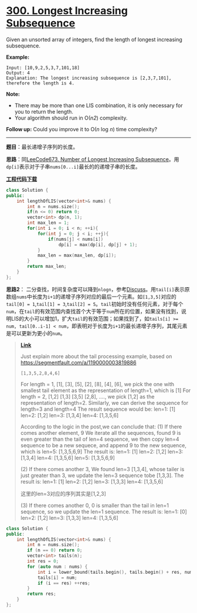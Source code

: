 # [300. Longest Increasing Subsequence](https://leetcode.com/problems/longest-increasing-subsequence/)

Given an unsorted array of integers, find the length of longest increasing subsequence.

**Example:**

```
Input: [10,9,2,5,3,7,101,18]
Output: 4
Explanation: The longest increasing subsequence is [2,3,7,101], therefore the length is 4.
```

**Note:**

- There may be more than one LIS combination, it is only necessary for you to return the length.
- Your algorithm should run in O(*n2*) complexity.

**Follow up:** Could you improve it to O(*n* log *n*) time complexity?

-----

**题目**：最长递增子序列的长度。

**思路**：同[LeeCode673. Number of Longest Increasing Subsequence](https://blog.csdn.net/grllery/article/details/89047128)。用`dp[i]`表示对于子串`nums[0...i]`最长的的递增子串的长度。

[**工程代码下载**](https://github.com/shenkh/leetcode)

```cpp
class Solution {
public:
    int lengthOfLIS(vector<int>& nums) {
        int n = nums.size();
        if(n <= 0) return 0;
        vector<int> dp(n, 1);
        int max_len = 1;
        for(int i = 0; i < n; ++i){
            for(int j = 0; j < i; ++j){
                if(nums[j] < nums[i])
                    dp[i] = max(dp[i], dp[j] + 1);
            }
            max_len = max(max_len, dp[i]);
        }
        return max_len;
    }
};
```

**思路2**： 二分查找，时间复杂度可以降到`nlogn`，参考[Discuss](https://leetcode.com/problems/longest-increasing-subsequence/discuss/74824/JavaPython-Binary-search-O(nlogn)-time-with-explanation)。用`tail[i]`表示原数组`nums`中长度为`i+1`的递增子序列对应的最后一个元素。如`[1,3,5]`对应的`tail[0] = 1`,`tail[1] = 3`,`tail[2] = 5`。`tail`初始时没有任何元素，对于每个`num`，在`tail`的有效范围内查找首个大于等于`num`所在的位置，如果没有找到，说明LIS的大小可以增加1，扩大`tail`的有效范围；如果找到了，如`tails[i] >= num, tail[0..i-1] < num`，即表明对于长度为`i+1`的最长递增子序列，其尾元素是可以更新为更小的`num`。

> **[Link](https://leetcode.com/problems/longest-increasing-subsequence/discuss/74824/JavaPython-Binary-search-O(nlogn)-time-with-explanation/77769)**
>
> Just explain more about the tail processing example, based on https://segmentfault.com/a/1190000003819886
>
> ```
> [1,3,5,2,8,4,6]
> ```
>
> For length = 1, [1], [3], [5], [2], [8], [4], [6], we pick the one with smallest tail element as the representation of length=1, which is [1]
> For length = 2, [1,2] [1,3] [3,5] [2,8], ...., we pick [1,2] as the representation of length=2.
> Similarly, we can derive the sequence for length=3 and length=4
> The result sequence would be:
> len=1: [1]
> len=2: [1,2]
> len=3: [1,3,4]
> len=4: [1,3,5,6]
>
> According to the logic in the post,we can conclude that:
> (1) If there comes another element, 9
> We iterate all the sequences, found 9 is even greater than the tail of len=4 sequence, we then copy len=4 sequence to be a new sequece, and append 9 to the new sequence, which is len=5: [1,3,5,6,9]
> The result is:
> len=1: [1]
> len=2: [1,2]
> len=3: [1,3,4]
> len=4: [1,3,5,6]
> len=5: [1,3,5,6,9]
>
> (2) If there comes another 3,
> We found len=3 [1,3,4], whose tailer is just greater than 3, we update the len=3 sequence tobe [1,3,3]. The result is:
> len=1: [1]
> len=2: [1,2]
> len=3: [1,3,3]
> len=4: [1,3,5,6]
>
> 这里的len=3对应的序列其实是[1,2,3]
>
> (3) If there comes another 0,
> 0 is smaller than the tail in len=1 sequence, so we update the len=1 sequence. The result is:
> len=1: [0]
> len=2: [1,2]
> len=3: [1,3,3]
> len=4: [1,3,5,6]

```cpp
class Solution {
public:
    int lengthOfLIS(vector<int>& nums) {
        int n = nums.size();
        if (n == 0) return 0;
        vector<int> tails(n);
        int res = 0;
        for (auto num : nums) {
            int i = lower_bound(tails.begin(), tails.begin() + res, num) - tails.begin();
            tails[i] = num;
            if (i == res) ++res;
        }
        return res;
    }
};
```
